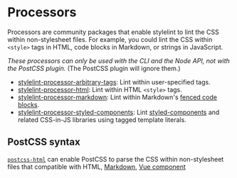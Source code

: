 # Processors

Processors are community packages that enable stylelint to lint the CSS within non-stylesheet files. For example, you could lint the CSS within `<style>` tags in HTML, code blocks in Markdown, or strings in JavaScript.

*These processors can only be used with the CLI and the Node API, not with the PostCSS plugin.* (The PostCSS plugin will ignore them.)

-   [stylelint-processor-arbitrary-tags](https://github.com/mapbox/stylelint-processor-arbitrary-tags): Lint within user-specified tags.
-   [stylelint-processor-html](https://github.com/ccbikai/stylelint-processor-html): Lint within HTML `<style>` tags.
-   [stylelint-processor-markdown](https://github.com/mapbox/stylelint-processor-markdown): Lint within Markdown's [fenced code blocks](https://help.github.com/articles/creating-and-highlighting-code-blocks/).
-   [stylelint-processor-styled-components](https://github.com/styled-components/stylelint-processor-styled-components): Lint [styled-components](https://styled-components.com) and related CSS-in-JS libraries using tagged template literals.


## PostCSS syntax

[`postcss-html`](https://github.com/gucong3000/postcss-html) can enable PostCSS to parse the CSS within non-stylesheet files that compatible with HTML,
[Markdown](https://daringfireball.net/projects/markdown/syntax),
[Vue component](https://vue-loader.vuejs.org/)
